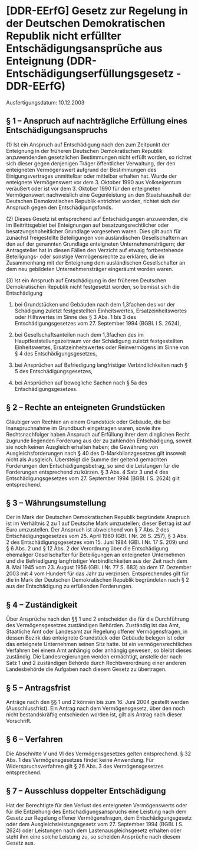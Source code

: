 # [DDR-EErfG] Gesetz zur Regelung in der Deutschen Demokratischen Republik nicht erfüllter Entschädigungsansprüche aus Enteignung  (DDR-Entschädigungserfüllungsgesetz - DDR-EErfG)

Ausfertigungsdatum: 10.12.2003

 

## § 1 – Anspruch auf nachträgliche Erfüllung eines Entschädigungsanspruchs

(1) Ist ein Anspruch auf Entschädigung nach den zum Zeitpunkt der Enteignung in der früheren Deutschen Demokratischen Republik anzuwendenden gesetzlichen Bestimmungen nicht erfüllt worden, so richtet sich dieser gegen denjenigen Träger öffentlicher Verwaltung, der den enteigneten Vermögenswert aufgrund der Bestimmungen des Einigungsvertrages unmittelbar oder mittelbar erhalten hat. Wurde der enteignete Vermögenswert vor dem 3. Oktober 1990 aus Volkseigentum veräußert oder ist vor dem 3. Oktober 1990 für den enteigneten Vermögenswert nachweislich eine Gegenleistung an den Staatshaushalt der Deutschen Demokratischen Republik entrichtet worden, richtet sich der Anspruch gegen den Entschädigungsfonds.

(2) Dieses Gesetz ist entsprechend auf Entschädigungen anzuwenden, die im Beitrittsgebiet bei Enteignungen auf besatzungsrechtlicher oder besatzungshoheitlicher Grundlage vorgesehen waren. Dies gilt auch für zunächst freigestellte Beteiligungen von ausländischen Gesellschaftern an den auf der genannten Grundlage enteigneten Unternehmensträgern; der Antragsteller hat in diesen Fällen den Verzicht auf etwaig fortbestehende Beteiligungs- oder sonstige Vermögensrechte zu erklären, die im Zusammenhang mit der Enteignung dem ausländischen Gesellschafter an dem neu gebildeten Unternehmensträger eingeräumt worden waren.

(3) Ist ein Anspruch auf Entschädigung in der früheren Deutschen Demokratischen Republik nicht festgesetzt worden, so bemisst sich die Entschädigung

1. bei Grundstücken und Gebäuden nach dem 1,3fachen des vor der Schädigung zuletzt festgestellten Einheitswertes, Ersatzeinheitswertes oder Hilfswertes im Sinne des § 3 Abs. 1 bis 3 des Entschädigungsgesetzes vom 27. September 1994 (BGBl. I S. 2624),

2. bei Gesellschaftsanteilen nach dem 1,3fachen des im Hauptfeststellungszeitraum vor der Schädigung zuletzt festgestellten Einheitswertes, Ersatzeinheitswertes oder Reinvermögens im Sinne von § 4 des Entschädigungsgesetzes,

3. bei Ansprüchen auf Befriedigung langfristiger Verbindlichkeiten nach § 5 des Entschädigungsgesetzes,

4. bei Ansprüchen auf bewegliche Sachen nach § 5a des Entschädigungsgesetzes.


## § 2 – Rechte an enteigneten Grundstücken

Gläubiger von Rechten an einem Grundstück oder Gebäude, die bei Inanspruchnahme im Grundbuch eingetragen waren, sowie ihre Rechtsnachfolger haben Anspruch auf Erfüllung ihrer dem dinglichen Recht zugrunde liegenden Forderung aus der zu zahlenden Entschädigung, soweit sie noch keinen Ausgleich erhalten haben; die Gewährung von Ausgleichsforderungen nach § 40 des D-Markbilanzgesetzes gilt insoweit nicht als Ausgleich. Übersteigt die Summe der geltend gemachten Forderungen den Entschädigungsbetrag, so sind die Leistungen für die Forderungen entsprechend zu kürzen. § 3 Abs. 4 Satz 3 und 4 des Entschädigungsgesetzes vom 27. September 1994 (BGBl. I S. 2624) gilt entsprechend.


## § 3 – Währungsumstellung

Der in Mark der Deutschen Demokratischen Republik begründete Anspruch ist im Verhältnis 2 zu 1 auf Deutsche Mark umzustellen; dieser Betrag ist auf Euro umzustellen. Der Anspruch ist abweichend von § 7 Abs. 2 des Entschädigungsgesetzes vom 25. April 1960 (GBl. I Nr. 26 S. 257), § 3 Abs. 2 des Entschädigungsgesetzes vom 15. Juni 1984 (GBl. I Nr. 17 S. 209) und § 6 Abs. 2 und § 12 Abs. 2 der Verordnung über die Entschädigung ehemaliger Gesellschafter für Beteiligungen an enteigneten Unternehmen und die Befriedigung langfristiger Verbindlichkeiten aus der Zeit nach dem 8. Mai 1945 vom 23. August 1956 (GBl. I Nr. 77 S. 683) ab dem 17. Dezember 2003 mit 4 vom Hundert für das Jahr zu verzinsen. Entsprechendes gilt für die in Mark der Deutschen Demokratischen Republik begründeten nach § 2 aus der Entschädigung zu erfüllenden Forderungen.


## § 4 – Zuständigkeit

Über Ansprüche nach den §§ 1 und 2 entscheiden die für die Durchführung des Vermögensgesetzes zuständigen Behörden. Zuständig ist das Amt, Staatliche Amt oder Landesamt zur Regelung offener Vermögensfragen, in dessen Bezirk das enteignete Grundstück oder Gebäude belegen ist oder das enteignete Unternehmen seinen Sitz hatte. Ist ein vermögensrechtliches Verfahren bei einem Amt anhängig oder anhängig gewesen, so bleibt dieses zuständig. Die Landesregierungen werden ermächtigt, anstelle der nach Satz 1 und 2 zuständigen Behörde durch Rechtsverordnung einer anderen Landesbehörde die Aufgaben nach diesem Gesetz zu übertragen.


## § 5 – Antragsfrist

Anträge nach den §§ 1 und 2 können bis zum 16. Juni 2004 gestellt werden (Ausschlussfrist). Ein Antrag nach dem Vermögensgesetz, über den noch nicht bestandskräftig entschieden worden ist, gilt als Antrag nach dieser Vorschrift.


## § 6 – Verfahren

Die Abschnitte V und VI des Vermögensgesetzes gelten entsprechend. § 32 Abs. 1 des Vermögensgesetzes findet keine Anwendung. Für Widerspruchsverfahren gilt § 26 Abs. 3 des Vermögensgesetzes entsprechend.


## § 7 – Ausschluss doppelter Entschädigung

Hat der Berechtigte für den Verlust des enteigneten Vermögenswerts oder für die Entziehung des Entschädigungsanspruchs eine Leistung nach dem Gesetz zur Regelung offener Vermögensfragen, dem Entschädigungsgesetz oder dem Ausgleichsleistungsgesetz vom 27. September 1994 (BGBl. I S. 2624) oder Leistungen nach dem Lastenausgleichsgesetz erhalten oder steht ihm eine solche Leistung zu, so scheiden Ansprüche nach diesem Gesetz aus.

